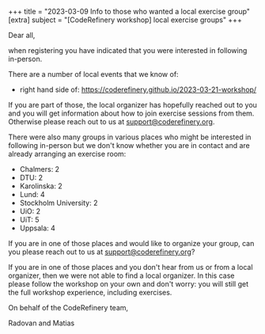 +++
title = "2023-03-09 Info to those who wanted a local exercise group"
[extra]
subject = "[CodeRefinery workshop] local exercise groups"
+++

Dear all,

when registering you have indicated that you were interested in following in-person.

There are a number of local events that we know of:
- right hand side of: https://coderefinery.github.io/2023-03-21-workshop/

If you are part of those, the local organizer has hopefully reached out to you
and you will get information about how to join exercise sessions from them.
Otherwise please reach out to us at support@coderefinery.org.

There were also many groups in various places who might be interested in
following in-person but we don't know whether you are in contact and are
already arranging an exercise room:
- Chalmers: 2
- DTU: 2
- Karolinska: 2
- Lund: 4
- Stockholm University: 2
- UiO: 2
- UiT: 5
- Uppsala: 4

If you are in one of those places and would like to organize your group, can you please reach out to us at support@coderefinery.org?

If you are in one of those places and you don't hear from us or from a local
organizer, then we were not able to find a local organizer. In this case please
follow the workshop on your own and don't worry: you will still get the full
workshop experience, including exercises.

On behalf of the CodeRefinery team,

Radovan and Matias
